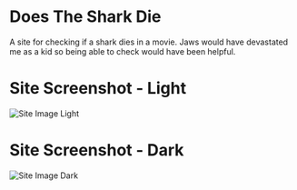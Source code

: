 # Does The Shark Die
A site for checking if a shark dies in a movie. Jaws would have devastated me as a kid so being able to check would have been helpful.

# Site Screenshot - Light
![Site Image Light](https://i.imgur.com/X5C2WrH.png)

# Site Screenshot - Dark
![Site Image Dark](https://i.imgur.com/Q8bVr2m.png)
